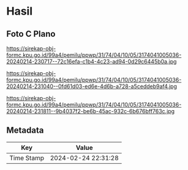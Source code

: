 # Hasil

## Foto C Plano

https://sirekap-obj-formc.kpu.go.id/99a4/pemilu/ppwp/31/74/04/10/05/3174041005036-20240214-230717--72c16efa-c1b4-4c23-ad94-0d29c6445b0a.jpg

https://sirekap-obj-formc.kpu.go.id/99a4/pemilu/ppwp/31/74/04/10/05/3174041005036-20240214-231040--0fd61d03-ed6e-4d6b-a728-a5ceddeb9af4.jpg

https://sirekap-obj-formc.kpu.go.id/99a4/pemilu/ppwp/31/74/04/10/05/3174041005036-20240214-231811--9b4037f2-be6b-45ac-932c-6b676bff763c.jpg


## Metadata

| Key        | Value               |
| ---------- | ------------------- |
| Time Stamp | 2024-02-24 22:31:28 |



